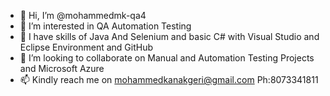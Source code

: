 - 👋 Hi, I’m @mohammedmk-qa4
- 👀 I’m interested in QA Automation Testing 
- 🌱 I have skills of Java And Selenium and basic C# with Visual Studio and Eclipse Environment and GitHub 
- 💞️ I’m looking to collaborate on Manual and Automation Testing Projects and Microsoft Azure 
- 📫 Kindly reach me on mohammedkanakgeri@gmail.com Ph:8073341811

<!---
mohammedmk-qa4/mohammedmk-qa4 is a ✨ special ✨ repository because its `README.md` (this file) appears on your GitHub profile.
You can click the Preview link to take a look at your changes.
--->

